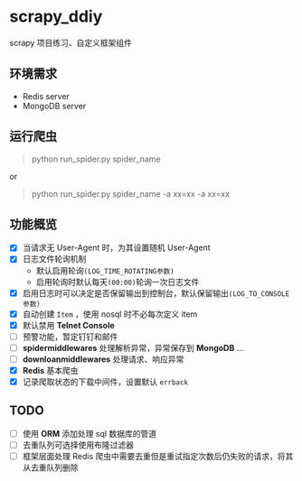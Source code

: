 # scrapy_ddiy
scrapy 项目练习、自定义框架组件

## 环境需求
- Redis server
- MongoDB server

## 运行爬虫
> python run_spider.py spider_name
  
or
> python run_spider.py spider_name -a xx=xx -a xx=xx

## 功能概览
- [x] 当请求无 User-Agent 时，为其设置随机 User-Agent
- [x] 日志文件轮询机制
  - 默认启用轮询`(LOG_TIME_ROTATING参数)`
  - 启用轮询时默认每天`(00:00)`轮询一次日志文件
- [x] 启用日志时可以决定是否保留输出到控制台，默认保留输出`(LOG_TO_CONSOLE参数)`
- [x] 自动创建 `Item` ，使用 nosql 时不必每次定义 item
- [x] 默认禁用 **Telnet Console**
- [ ] 预警功能，暂定钉钉和邮件
- [ ] **spidermiddlewares** 处理解析异常，异常保存到 **MongoDB** ...
- [ ] **downloanmiddlewares** 处理请求、响应异常
- [x] **Redis** 基本爬虫
- [x] 记录爬取状态的下载中间件，设置默认 `errback`

## TODO
- [ ] 使用 **ORM** 添加处理 sql 数据库的管道
- [ ] 去重队列可选择使用布隆过滤器
- [ ] 框架层面处理 Redis 爬虫中需要去重但是重试指定次数后仍失败的请求，将其从去重队列删除